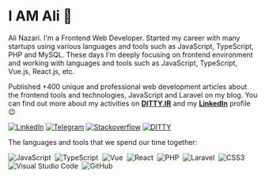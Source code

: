 # I AM Ali 👋
Ali Nazari. I'm a Frontend Web Developer. Started my career with many startups using various languages and tools such as JavaScript, TypeScript, PHP and MySQL.
These days I'm deeply focusing on frontend environment and working with languages and tools such as JavaScript, TypeScript, Vue.js, React.js, etc.

Published +400 unique and professional web development articles about the frontend tools and technologies, JavaScript and Laravel on my blog.
You can find out more about my activities on **[DITTY.IR](https://ditty.ir)** and my **[LinkedIn](https://www.linkedin.com/in/alinazari11/)** profile 😉

[![LinkedIn](https://img.shields.io/badge/linkedin-f0f0f0?&style=for-the-badge&logo=linkedin&logoColor=white&color=0e76a8)](https://www.linkedin.com/in/alinazari11/)
[![Telegram](https://img.shields.io/badge/telegram-f0f0f0?&style=for-the-badge&logoColor=white&logo=telegram)](https://t.me/ditty_ir)
[![Stackoverflow](https://img.shields.io/badge/stackoverflow-%23F28032.svg?&style=for-the-badge&logo=stackoverflow&logoColor=white)](https://stackoverflow.com/users/3578287/alin11)
[![DITTY](https://img.shields.io/badge/personal%20blog-f0f0f0?&style=for-the-badge&logoColor=white&color=1a1d24)](https://ditty.ir)

<!-- <img src="https://github-readme-stats.vercel.app/api?username=alin11&theme=algolia" height="180" /> <img src="https://github-readme-stats.vercel.app/api/top-langs/?username=alin11&layout=compact&theme=algolia" height="180" /> -->

The languages and tools that we spend our time together:

![JavaScript](https://img.shields.io/badge/-JavaScript-05122A?style=flat&logo=javascript)&nbsp;
![TypeScript](https://img.shields.io/badge/-TypeScript-05122A?style=flat&logo=TypeScript)&nbsp;
![Vue](https://img.shields.io/badge/-Vue-05122A?style=flat&logo=vue.js)&nbsp;
![React](https://img.shields.io/badge/-React-05122A?style=flat&logo=react)&nbsp;
![PHP](https://img.shields.io/badge/-PHP-05122A?style=flat&logo=php)&nbsp;
![Laravel](https://img.shields.io/badge/-Laravel-05122A?style=flat&logo=laravel)&nbsp;
![CSS3](https://img.shields.io/badge/-CSS3-05122A?style=flat&logo=CSS3&logoColor=1572B6)&nbsp;
![Visual Studio Code](https://img.shields.io/badge/-Visual%20Studio%20Code-05122A?style=flat&logo=visual-studio-code&logoColor=007ACC)&nbsp;
![GitHub](https://img.shields.io/badge/-GitHub-05122A?style=flat&logo=github)&nbsp;
